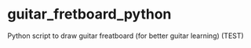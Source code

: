 # guitar_fretboard_python
Python script to draw guitar freatboard (for better guitar learning)
(TEST)
